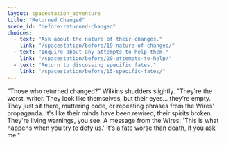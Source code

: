 ```yaml
---
layout: spacestation_adventure
title: "Returned Changed"
scene_id: "before-returned-changed"
choices:
  - text: "Ask about the nature of their changes."
    link: "/spacestation/before/19-nature-of-changes/"
  - text: "Inquire about any attempts to help them."
    link: "/spacestation/before/20-attempts-to-help/"
  - text: "Return to discussing specific fates."
    link: "/spacestation/before/15-specific-fates/"
---
```


"Those who returned changed?" Wilkins shudders slightly. "They're the worst, writer. They look like themselves, but their eyes... they're empty. They just sit there, muttering code, or repeating phrases from the Wires' propaganda. It's like their minds have been rewired, their spirits broken. They're living warnings, you see. A message from the Wires: 'This is what happens when you try to defy us.' It's a fate worse than death, if you ask me."
